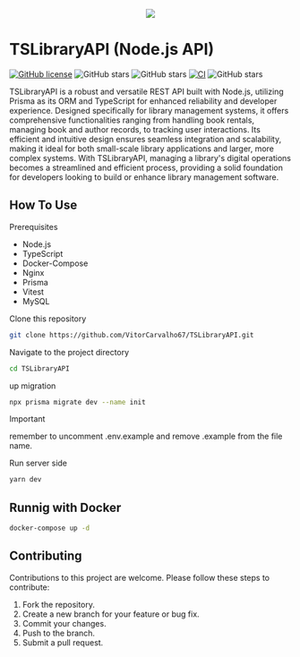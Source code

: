 <p align="center">
  <img src="https://github.com/VitorCarvalho67/TSLibraryAPI/assets/102667323/9c5f0a73-cba5-43b1-bf83-4059144a6f1c" />
</p>


# TSLibraryAPI (Node.js API)

[![GitHub license](https://img.shields.io/github/license/vitorcarvalho67/TSLibraryAPI)](vitorcarvalho67/TSLibraryAPI/blob/master/LICENSE) ![GitHub stars](https://img.shields.io/github/stars/vitorcarvalho67/TSLibraryAPI) ![GitHub stars](https://img.shields.io/github/languages/top/vitorcarvalho67/TSLibraryAPI) [![CI](https://github.com/vitorcarvalho67/TSLibraryAPI/workflows/CI/badge.svg)](https://github.com/vitorcarvalho67/TSLibraryAPI/actions) ![GitHub stars](https://img.shields.io/github/repo-size/vitorcarvalho67/TSLibraryAPI) 

TSLibraryAPI is a robust and versatile REST API built with Node.js, utilizing Prisma as its ORM and TypeScript for enhanced reliability and developer experience. Designed specifically for library management systems, it offers comprehensive functionalities ranging from handling book rentals, managing book and author records, to tracking user interactions. Its efficient and intuitive design ensures seamless integration and scalability, making it ideal for both small-scale library applications and larger, more complex systems. With TSLibraryAPI, managing a library's digital operations becomes a streamlined and efficient process, providing a solid foundation for developers looking to build or enhance library management software.

## How To Use
Prerequisites
- Node.js
- TypeScript
- Docker-Compose
- Nginx
- Prisma
- Vitest
- MySQL

Clone this repository
```bash
git clone https://github.com/VitorCarvalho67/TSLibraryAPI.git
```

Navigate to the project directory
```bash
cd TSLibraryAPI
```

up migration
```bash
npx prisma migrate dev --name init
```

>[!IMPORTANT]
> remember to uncomment .env.example and remove .example from the file name.

Run server side
```bash
yarn dev
```

## Runnig with Docker

```bash
docker-compose up -d
```

## Contributing
Contributions to this project are welcome. Please follow these steps to contribute:

1. Fork the repository.
2. Create a new branch for your feature or bug fix.
3. Commit your changes.
4. Push to the branch.
5. Submit a pull request.
